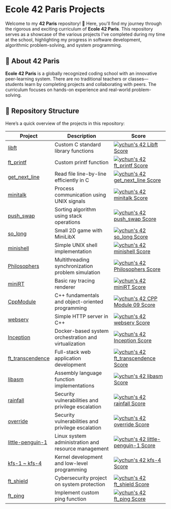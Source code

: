 # Ecole 42 Paris Projects

Welcome to my **42 Paris** repository! 🚀 Here, you'll find my journey through the rigorous and exciting curriculum of **Ecole 42 Paris**. This repository serves as a showcase of the various projects I've completed during my time at the school, highlighting my progress in software development, algorithmic problem-solving, and system programming.

## 📌 About 42 Paris
**Ecole 42 Paris** is a globally recognized coding school with an innovative peer-learning system. There are no traditional teachers or classes—students learn by completing projects and collaborating with peers. The curriculum focuses on hands-on experience and real-world problem-solving.

## 📂 Repository Structure
Here’s a quick overview of the projects in this repository:

| Project | Description | Score |
|---------|------------|--------|
| [libft](https://github.com/PfClaKr/Ecole42Paris_libft) | Custom C standard library functions |[![ychun's 42 Libft Score](https://badge.nimon.fr/api/v2/cm4c6n3in2556301l6e8a42d8t/project/2414638)](https://github.com/Nimon77/badge42)|
| [ft_printf](https://github.com/PfClaKr/Ecole42Paris_ftprintf) | Custom printf function |[![ychun's 42 ft_printf Score](https://badge.nimon.fr/api/v2/cm4c6n3in2556301l6e8a42d8t/project/2429273)](https://github.com/Nimon77/badge42)|
| [get_next_line](https://github.com/PfClaKr/Ecole42Paris_GNL) | Read file line-by-line efficiently in C |[![ychun's 42 get_next_line Score](https://badge.nimon.fr/api/v2/cm4c6n3in2556301l6e8a42d8t/project/2429274)](https://github.com/Nimon77/badge42)|
| [minitalk](https://github.com/PfClaKr/Ecole42Paris_minitalk) | Process communication using UNIX signals |[![ychun's 42 minitalk Score](https://badge.nimon.fr/api/v2/cm4c6n3in2556301l6e8a42d8t/project/2610319)](https://github.com/Nimon77/badge42)|
| [push_swap](https://github.com/PfClaKr/Ecole42Paris_PushSwap) | Sorting algorithm using stack operations |[![ychun's 42 push_swap Score](https://badge.nimon.fr/api/v2/cm4c6n3in2556301l6e8a42d8t/project/2610320)](https://github.com/Nimon77/badge42)|
| [so_long](https://github.com/PfClaKr/Ecole42Paris_Solong) | Small 2D game with MiniLibX |[![ychun's 42 so_long Score](https://badge.nimon.fr/api/v2/cm4c6n3in2556301l6e8a42d8t/project/2860734)](https://github.com/Nimon77/badge42)|
| [minishell](https://github.com/PfClaKr/Ecole42Paris_minishell) | Simple UNIX shell implementation |[![ychun's 42 minishell Score](https://badge.nimon.fr/api/v2/cm4c6n3in2556301l6e8a42d8t/project/2926845)](https://github.com/Nimon77/badge42)|
| [Philosophers](https://github.com/PfClaKr/Ecole42Paris_Philosophers) | Multithreading synchronization problem simulation |[![ychun's 42 Philosophers Score](https://badge.nimon.fr/api/v2/cm4c6n3in2556301l6e8a42d8t/project/2911277)](https://github.com/Nimon77/badge42)|
| [miniRT](https://github.com/PfClaKr/Ecole42Paris_miniRT) | Basic ray tracing renderer |[![ychun's 42 miniRT Score](https://badge.nimon.fr/api/v2/cm4c6n3in2556301l6e8a42d8t/project/3095912)](https://github.com/Nimon77/badge42)|
| [CppModule](https://github.com/PfClaKr/Ecole42Paris_CppModule) | C++ fundamentals and object-oriented programming |[![ychun's 42 CPP Module 09 Score](https://badge.nimon.fr/api/v2/cm4c6n3in2556301l6e8a42d8t/project/3337624)](https://github.com/Nimon77/badge42)|
| [webserv](https://github.com/PfClaKr/Ecole42Paris_Webserv) |Simple HTTP server in C++ |[![ychun's 42 webserv Score](https://badge.nimon.fr/api/v2/cm4c6n3in2556301l6e8a42d8t/project/3355626)](https://github.com/Nimon77/badge42)|
| [Inception](https://github.com/PfClaKr/Ecole42Paris_Inception) | Docker-based system orchestration and virtualization |[![ychun's 42 Inception Score](https://badge.nimon.fr/api/v2/cm4c6n3in2556301l6e8a42d8t/project/3225531)](https://github.com/Nimon77/badge42)|
| [ft_transcendence](https://github.com/PfClaKr/Ecole42Paris_transcendence) | Full-stack web application development |[![ychun's 42 ft_transcendence Score](https://badge.nimon.fr/api/v2/cm4c6n3in2556301l6e8a42d8t/project/3510960)](https://github.com/Nimon77/badge42)|
| [libasm](https://github.com/PfClaKr/Ecole42Paris_libasm) | Assembly language function implementations |[![ychun's 42 libasm Score](https://badge.nimon.fr/api/v2/cm4c6n3in2556301l6e8a42d8t/project/3791250)](https://github.com/Nimon77/badge42)|
| [rainfall](https://github.com/PfClaKr/Ecole42Paris_Rainfall) | Security vulnerabilities and privilege escalation |[![ychun's 42 rainfall Score](https://badge.nimon.fr/api/v2/cm4c6n3in2556301l6e8a42d8t/project/4041270)](https://github.com/Nimon77/badge42)|
| [override](https://github.com/PfClaKr/Ecole42Paris_Override) | Security vulnerabilities and privilege escalation |[![ychun's 42 override Score](https://badge.nimon.fr/api/v2/cm4c6n3in2556301l6e8a42d8t/project/4044875)](https://github.com/Nimon77/badge42)|
| [little-penguin-1](https://github.com/PfClaKr/Ecole42Paris_LittlePenguin) | Linux system administration and resource management |[![ychun's 42 little-penguin-1 Score](https://badge.nimon.fr/api/v2/cm4c6n3in2556301l6e8a42d8t/project/3620004)](https://github.com/Nimon77/badge42)|
| [kfs-1 ~ kfs-4](https://github.com/PfClaKr/Ecole42Paris_KFS) | Kernel development and low-level programming |[![ychun's 42 kfs-4 Score](https://badge.nimon.fr/api/v2/cm4c6n3in2556301l6e8a42d8t/project/4036137)](https://github.com/Nimon77/badge42)|
| [ft_shield](https://github.com/PfClaKr/Ecole42Paris_ft_shield) | Cybersecurity project on system protection |[![ychun's 42 ft_shield Score](https://badge.nimon.fr/api/v2/cm4c6n3in2556301l6e8a42d8t/project/4136136)](https://github.com/Nimon77/badge42)|
|[ft_ping](https://github.com/PfClaKr/Ecole42Paris_ft_ping)|Implement custom ping function|[![ychun's 42 ft_ping Score](https://badge.nimon.fr/api/v2/cm4c6n3in2556301l6e8a42d8t/project/4136136)](https://github.com/Nimon77/badge42)|
